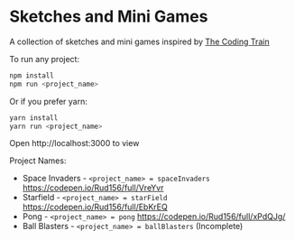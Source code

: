 # Sketches and Mini Games
A collection of sketches and mini games inspired by [The Coding Train](https://www.youtube.com/user/shiffman)

To run any project:
```bash
npm install
npm run <project_name>
```
Or if you prefer yarn:
```bash
yarn install
yarn run <project_name>
```
Open http://localhost:3000 to view

Project Names:
* Space Invaders - `<project_name> = spaceInvaders` https://codepen.io/Rud156/full/VreYvr
* Starfield - `<project_name> = starField` https://codepen.io/Rud156/full/EbKrEQ
* Pong - `<project_name> = pong` https://codepen.io/Rud156/full/xPdQJg/
* Ball Blasters - `<project_name> = ballBlasters` (Incomplete)
